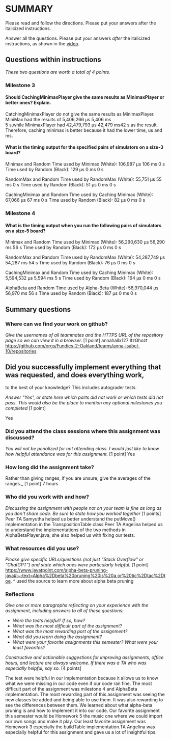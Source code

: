 # SUMMARY

Please read and follow the directions. Please put your answers after
the italicized instructions.

Answer all the questions. Please put your answers _after_ the
italicized instructions, as shown in the
[video](https://northeastern.hosted.panopto.com/Panopto/Pages/Viewer.aspx?id=d327c168-e0e8-4f70-9f3f-b12f0048baac).


## Questions within instructions
_These two questions are worth a total of 4 points._

### Milestone 3

#### Should CachingMinimaxPlayer give the same results as MinimaxPlayer or better ones? Explain.
CatchingMinimaxPlayer do not give the same results as MinimaxPlayer. MiniMax had the results of 5,406,266 μs 5,406 ms	
5 s,while MinimaxPlayer had 42,479,793 μs 42,479 ms42 s as the result. Therefore, caching minimax is better because 
it had the lower time, us and ms. 


#### What is the timing output for the specified pairs of simulators on a size-3 board?
Minimax and Random
Time used by Minimax (White): 106,987 μs	106 ms	0 s
Time used by Random (Black): 129 μs	0 ms	0 s

RandomMax and Random
Time used by RandomMax (White): 55,751 μs	55 ms	0 s
Time used by Random (Black): 51 μs	0 ms	0 s

CachingMinimax and Random
Time used by Caching Minimax (White): 67,066 μs	67 ms	0 s
Time used by Random (Black): 82 μs	0 ms	0 s

### Milestone 4

####  What is the timing output when you run the following pairs of simulators on a size-5 board?

Minimax and Random
Time used by Minimax (White): 56,290,630 μs	56,290 ms	56 s
Time used by Random (Black): 172 μs	0 ms	0 s

RandomMax and Random
Time used by RandomMax (White): 54,287,749 μs	54,287 ms	54 s
Time used by Random (Black): 76 μs	0 ms	0 s

CachingMinimax and Random
Time used by Caching Minimax (White): 5,594,532 μs	5,594 ms	5 s
Time used by Random (Black): 164 μs	0 ms	0 s

AlphaBeta and Random
Time used by Alpha-Beta (White): 56,970,044 μs	56,970 ms	56 s
Time used by Random (Black): 187 μs	0 ms	0 s

## Summary questions

### Where can we find your work on github?

_Give the usernames of all teammates and the HTTPS URL of the repository page so we can view
it in a browser._ [1 point]
annahallx127
ItzGhozt
https://github.com/orgs/Fundies-2-Oakland/teams/anna-isabel-10/repositories

## Did you successfully implement everything that was requested, and does everything work,
to the best of your knowledge? This includes autograder tests.

_Answer "Yes", or state here which parts did not work or which tests did not pass.
This would also be the place to mention any optional milestones you completed_ [1 point]

Yes 
### Did you attend the class sessions where this assignment was discussed?
_You will not be penalized for not attending class. I would just like to
know how helpful attendance was for this assignment._ [1 point]
Yes 
### How long did the assignment take?

Rather than giving ranges, if you are unsure, give the averages of the ranges._ 
[1 point]
7 hours 

### Who did you work with and how?

_Discussing the assignment with people not on your team is fine as long as you
don't share code. Be sure to state how you worked together_ [1 points]
Peer TA Samyutha helped us better understand the putMove() implementation in the TranspositionTable class
Peer TA Angelina helped us to understand the implementations of the two methods in AlphaBetaPlayer.java,
she also helped us with fixing our tests. 

### What resources did you use?
_Please give specific URLs/questions (not just "Stack Overflow" or "ChatGPT") and
state which ones were particularly helpful._ [1 point]
https://www.javatpoint.com/alpha-beta-pruning-java#:~:text=Alpha%2Dbeta%20pruning%20is%20a,or%20tic%2Dtac%2Dtoe.
^ used the source to learn more about alpha beta pruning

### Reflections
_Give one or more paragraphs reflecting on your experience with the
assignment, including answers to all of these questions:_

* _Were the tests helpful? If so, how?_
* _What was the most difficult part of the assignment?_
* _What was the most rewarding part of the assignment?_
* _What did you learn doing the assignment?_
* _What were your favorite assignments this semester? What were your least favorites?_

_Constructive and actionable suggestions for improving assignments, office hours,
and lecture are always welcome. If there was a TA who was especially helpful,
say so._ [4 points]

The test were helpful in our implementation because it allows us to know what we were missing in our code even if 
our code ran fine. The most difficult part of the assignment was milestone 4 and AlphaBeta implementation. The most 
rewarding part of this assignment was seeing the new classes be added and being able to use them. It was also rewarding
to see the differences between them. We learned about what alpha-beta pruning is and how to implement it into our code.
Our favorite assignment this semester would be Homework 5 the music one where we could import our own songs and make it 
play. Our least favorite assignment was Homework 3 especially the buildTable implementation.TA Angelina was especially
helpful for this assignment and gave us a lot of insightful tips. 